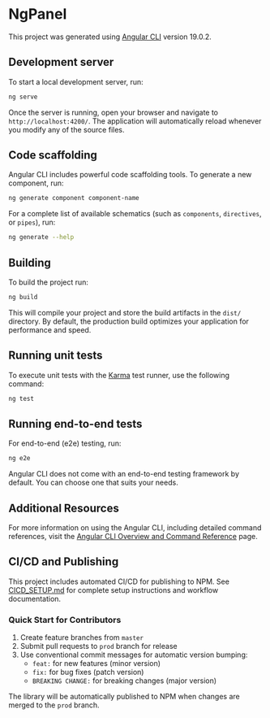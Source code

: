 # NgPanel

This project was generated using [Angular CLI](https://github.com/angular/angular-cli) version 19.0.2.

## Development server

To start a local development server, run:

```bash
ng serve
```

Once the server is running, open your browser and navigate to `http://localhost:4200/`. The application will automatically reload whenever you modify any of the source files.

## Code scaffolding

Angular CLI includes powerful code scaffolding tools. To generate a new component, run:

```bash
ng generate component component-name
```

For a complete list of available schematics (such as `components`, `directives`, or `pipes`), run:

```bash
ng generate --help
```

## Building

To build the project run:

```bash
ng build
```

This will compile your project and store the build artifacts in the `dist/` directory. By default, the production build optimizes your application for performance and speed.

## Running unit tests

To execute unit tests with the [Karma](https://karma-runner.github.io) test runner, use the following command:

```bash
ng test
```

## Running end-to-end tests

For end-to-end (e2e) testing, run:

```bash
ng e2e
```

Angular CLI does not come with an end-to-end testing framework by default. You can choose one that suits your needs.

## Additional Resources

For more information on using the Angular CLI, including detailed command references, visit the [Angular CLI Overview and Command Reference](https://angular.dev/tools/cli) page.

## CI/CD and Publishing

This project includes automated CI/CD for publishing to NPM. See [CICD_SETUP.md](CICD_SETUP.md) for complete setup instructions and workflow documentation.

### Quick Start for Contributors


1. Create feature branches from `master`
2. Submit pull requests to `prod` branch for release
3. Use conventional commit messages for automatic version bumping:
   - `feat:` for new features (minor version)
   - `fix:` for bug fixes (patch version)  
   - `BREAKING CHANGE:` for breaking changes (major version)

The library will be automatically published to NPM when changes are merged to the `prod` branch.
